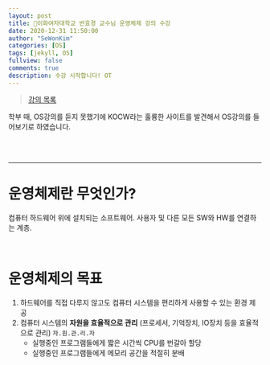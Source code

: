 ```yaml
---
layout: post
title: 🗽이화여자대학교 반효경 교수님 운영체제 강의 수강
date: 2020-12-31 11:50:00
author: "SeWonKim"
categories: [OS]
tags: [jekyll, OS]
fullview: false
comments: true
description: 수강 시작합니다! OT
---
```



> [강의 목록](http://www.kocw.net/home/search/kemView.do?kemId=1046323)

학부 때, OS강의를 듣지 못했기에 KOCW라는 훌륭한 사이트를 발견해서 OS강의를 들어보기로 하였습니다.

&nbsp;  
&nbsp;

---

# 운영체제란 무엇인가?

컴퓨터 하드웨어 위에 설치되는 소프트웨어. 
사용자 및 다른 모든 SW와 HW를 연결하는 계층.


&nbsp;  

# 운영체제의 목표

1. 하드웨어를 직접 다루지 않고도 컴퓨터 시스템을 편리하게 사용할 수 있는 환경 제공
2. 컴퓨터 시스템의 **자원을 효율적으로 관리** (프로세서, 기억장치, IO장치 등을 효율적으로 관리) `자.원.관.리.자`
   - 실행중인 프로그램들에게 짧은 시간씩 CPU를 번갈아 할당
   - 실행중인 프로그램들에게 메모리 공간을 적절히 분배


&nbsp;
&nbsp;  
